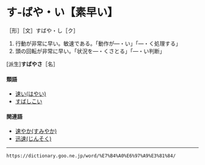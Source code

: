 # す‐ばや・い【素早い】

［形］［文］すばや・し［ク］
1.  行動が非常に早い。敏速である。「動作が―・い」「―・く処理する」
2.  頭の回転が非常に早い。「状況を―・くさとる」「―・い判断」
    

\[派生\]**すばやさ**［名］

#### 類語

-   [速い(はやい)](https://dictionary.goo.ne.jp/word/%E6%97%A9%E3%81%84/#jn-179400)
-   [すばしこい](https://dictionary.goo.ne.jp/word/%E3%81%99%E3%81%B0%E3%81%97%E3%81%93%E3%81%84/#jn-119480)

#### 関連語

-   [速やか(すみやか)](https://dictionary.goo.ne.jp/word/%E9%80%9F%E3%82%84%E3%81%8B/#jn-120124)
-   [迅速(じんそく)](https://dictionary.goo.ne.jp/word/%E8%BF%85%E9%80%9F/#jn-114934)

---
`https://dictionary.goo.ne.jp/word/%E7%B4%A0%E6%97%A9%E3%81%84/`